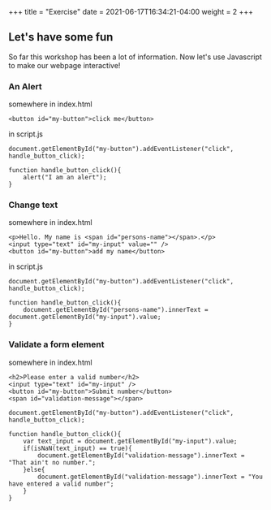 +++
title = "Exercise"
date = 2021-06-17T16:34:21-04:00
weight = 2
+++ 

## Let's have some fun

So far this workshop has been a lot of information. Now let's use Javascript to make our webpage interactive!

### An Alert

somewhere in index.html
```
<button id="my-button">click me</button>
```

in script.js
```
document.getElementById("my-button").addEventListener("click", handle_button_click);

function handle_button_click(){
    alert("I am an alert");
}
```

### Change text

somewhere in index.html
```
<p>Hello. My name is <span id="persons-name"></span>.</p>
<input type="text" id="my-input" value="" />
<button id="my-button">add my name</button>
```

in script.js
```
document.getElementById("my-button").addEventListener("click", handle_button_click);

function handle_button_click(){
    document.getElementById("persons-name").innerText = document.getElementById("my-input").value;
}
```

### Validate a form element

somewhere in index.html
```
<h2>Please enter a valid number</h2>
<input type="text" id="my-input" />
<button id="my-button">Submit number</button>
<span id="validation-message"></span>
```

```
document.getElementById("my-button").addEventListener("click", handle_button_click);

function handle_button_click(){
    var text_input = document.getElementById("my-input").value;
    if(isNaN(text_input) == true){
        document.getElementById("validation-message").innerText = "That ain't no number.";
    }else{
        document.getElementById("validation-message").innerText = "You have entered a valid number";
    }
}
```